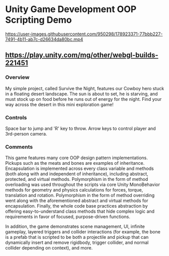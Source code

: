 # Unity Game Development OOP Scripting Demo

https://user-images.githubusercontent.com/950298/178923371-77bbb227-7491-4b11-ab7c-d26634da80bc.mp4

## https://play.unity.com/mg/other/webgl-builds-221451

### Overview

My simple project, called Survive the Night, features our Cowboy hero stuck in a floating desert landscape. The sun is about to set, he is starving, and must stock up on food before he runs out of energy for the night. Find your way across the desert in this mini exploration game!

### Controls

Space bar to jump and 'R' key to throw. Arrow keys to control player and 3rd-person camera.

### Comments

This game features many core OOP design pattern implementations. Pickups such as the meats and bones are examples of inheritance. Encapsulation is implemented across every class variable and methods (both along with and independent of inheritance), including abstract, protected, and virtual methods. Polymorphism in the form of method overloading was used throughout the scripts via core Unity MonoBehavior methods for geometry and physics calculations for forces, torque, translation and rotation. Polymorphism in the form of method overriding went along with the aforementioned abstract and virtual methods for encapsulation. Finally, the whole code base practices abstraction by offering easy-to-understand class methods that hide complex logic and requirements in favor of focused, purpose-driven functions.

In addition, the game demonstrates scene management, UI, infinite gameplay, layered triggers and collider interactions (for example, the bone is a prefab that is scripted to be both a projectile and pickup that can dynamically insert and remove rigidbody, trigger collider, and normal collider depending on context), and more.
